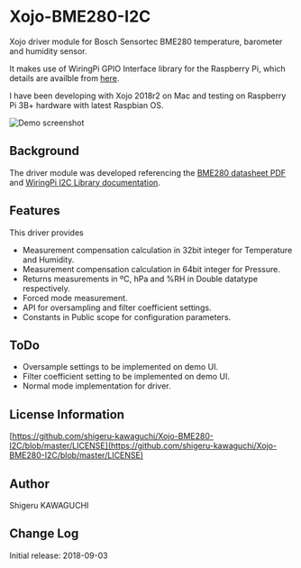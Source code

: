 # Xojo-BME280-I2C

Xojo driver module for Bosch Sensortec BME280 temperature, barometer and humidity sensor.

It makes use of WiringPi GPIO Interface library for the Raspberry Pi, which details are availble from [here](http://wiringpi.com).

I have been developing with Xojo 2018r2 on Mac and testing on Raspberry Pi 3B+ hardware with latest Raspbian OS.

![Demo screenshot]()

## Background
The driver module was developed referencing the [BME280 datasheet PDF](https://ae-bst.resource.bosch.com/media/_tech/media/datasheets/BST-BME280_DS002-13.pdf) and [WiringPi I2C Library documentation](http://wiringpi.com/reference/i2c-library/).

## Features
This driver provides

* Measurement compensation calculation in 32bit integer for Temperature and Humidity.
* Measurement compensation calculation in 64bit integer for Pressure.
* Returns measurements in ºC, hPa and %RH in Double datatype respectively.
* Forced mode measurement.
* API for oversampling and filter coefficient settings.
* Constants in Public scope for configuration parameters.

## ToDo
* Oversample settings to be implemented on demo UI.
* Filter coefficient setting to be implemented on demo UI.
* Normal mode implementation for driver.

## License Information
[https://github.com/shigeru-kawaguchi/Xojo-BME280-I2C/blob/master/LICENSE](https://github.com/shigeru-kawaguchi/Xojo-BME280-I2C/blob/master/LICENSE)

## Author
Shigeru KAWAGUCHI

## Change Log
Initial release: 2018-09-03